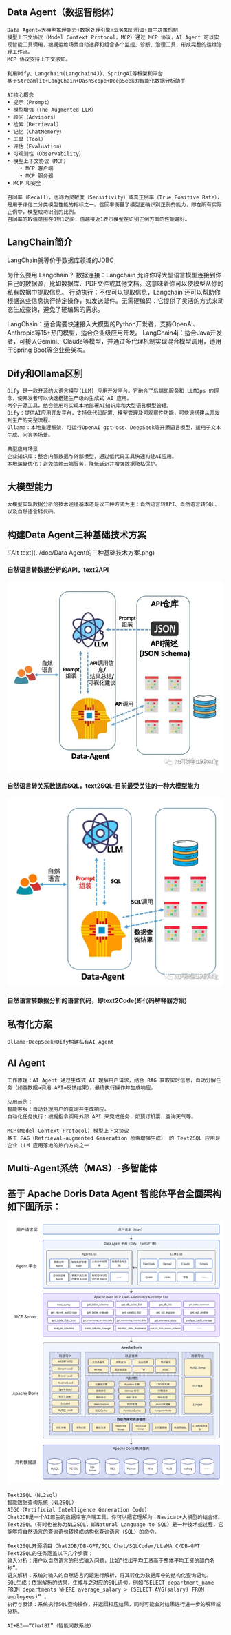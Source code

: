 ## Data Agent（数据智能体）
    Data Agent=大模型推理能力+数据处理引擎+业务知识图谱+自主决策机制
    模型上下文协议（Model Context Protocol，MCP）通过 MCP 协议，AI Agent 可以实现智能工具调用，根据运维场景自动选择和组合多个监控、诊断、治理工具，形成完整的运维治理工作流。
    MCP 协议支持上下文感知。

    利用Dify、Langchain(Langchain4J)、SpringAI等框架和平台
    基于Streamlit+LangChain+DashScope+DeepSeek的智能化数据分析助手

    AI核心概念
    • 提示（Prompt）
    • 模型增强（The Augmented LLM）
    • 顾问（Advisors）
    • 检索（Retrieval）
    • 记忆（ChatMemory）
    • 工具（Tool）
    • 评估（Evaluation）
    • 可观测性（Observability）
    • 模型上下文协议（MCP）
        • MCP 客户端
        • MCP 服务器
    • MCP 和安全

    召回率（Recall），也称为灵敏度（Sensitivity）或真正例率（True Positive Rate），是用于评估二分类模型性能的指标之一。召回率衡量了模型正确识别正例的能力，即在所有实际正例中，模型成功识别的比例。
    召回率的取值范围在0到1之间，值越接近1表示模型在识别正例方面的性能越好。

## LangChain简介
LangChain就等价于数据库领域的JDBC

为什么要用 Langchain？
数据连接：Langchain 允许你将大型语言模型连接到你自己的数据源，比如数据库、PDF文件或其他文档。这意味着你可以使模型从你的私有数据中提取信息。
行动执行：不仅可以提取信息，Langchain 还可以帮助你根据这些信息执行特定操作，如发送邮件。无需硬编码：它提供了灵活的方式来动态生成查询，避免了硬编码的需求。

LangChain‌：适合需要快速接入大模型的Python开发者，支持OpenAI、Anthropic等15+热门模型，适合企业级应用开发。
LangChain4j‌：适合Java开发者，可接入Gemini、Claude等模型，并通过多代理机制实现混合模型调用，适用于Spring Boot等企业级架构。

## Dify和Ollama区别
    Dify 是一款开源的大语言模型(LLM) 应用开发平台。它融合了后端即服务和 LLMOps 的理念，使开发者可以快速搭建生产级的生成式 AI 应用。
    两个开源工具，结合使用可实现本地部署AI知识库和大型语言模型管理。
    Dify‌：提供AI应用开发平台，支持低代码配置、模型管理及可观察性功能，可快速搭建从开发到生产的完整流程。
    Ollama‌：本地推理框架，可运行OpenAI gpt-oss、DeepSeek等开源语言模型，适用于文本生成、问答等场景。

    典型应用场景
    企业知识库：整合内部数据与外部模型，通过低代码工具快速构建AI应用。
    本地运算优化：避免依赖云端服务，降低延迟并增强数据隐私保护。

## 大模型能力
    大模型实现数据分析的技术途径基本还是以三种方式为主：自然语言转API、自然语言转SQL、以及自然语言转代码。

## 构建Data Agent三种基础技术方案
![Alt text](../doc/Data Agent的三种基础技术方案.png)

#### 自然语言转数据分析的API，text2API
![Alt text](../doc/Text2API.png)

#### 自然语言转关系数据库SQL，text2SQL-目前最受关注的一种大模型能力
![Alt text](../doc/Text2SQL.png)

#### 自然语言转数据分析的语言代码，即text2Code(即代码解释器方案)

## 私有化方案
    Ollama+DeepSeek+Dify构建私有AI Agent

## AI Agent
    工作原理：AI Agent 通过生成式 AI 理解用户请求，结合 RAG 获取实时信息，自动分解任务（如查数据→调用 API→反馈结果），最终执行操作并生成响应。
    
    应用示例：
    智能客服：自动处理用户的查询并生成响应。
    自动化任务执行：根据指令调用外部 API 来完成任务，如预订机票、查询天气等。

    MCP(Model Context Protocol) 模型上下文协议
    基于 RAG（Retrieval-augmented Generation 检索增强生成） 的 Text2SQL 应用是企业 LLM 应用落地的热门方向之一

## Multi-Agent系统（MAS）-多智能体

## 基于 Apache Doris Data Agent 智能体平台全面架构如下图所示：
![Alt text](../doc/智能体架构图.png)

    Text2SQL（NL2sql）
    智能数据查询系统（NL2SQL）
    AIGC（Artificial Intelligence Generation Code）
    Chat2DB是一个AI原生的数据库客户端工具。你可以把它理解为：Navicat+大模型的结合体。
    Text2SQL（有时也被称为NL2SQL，即Natural Language to SQL）是一种技术或过程，它能够将自然语言的查询语句转换成结构化查询语言（SQL）的命令。
    
    Text2SQL开源项目 Chat2DB/DB-GPT/SQL Chat/SQLCoder/LLaMA C/DB-GPT
    Text2SQL的任务涵盖以下几个步骤：
    输入分析：用户以自然语言的形式输入问题，比如“找出平均工资高于整体平均工资的部门名称”。
    语义解析：系统对输入的自然语言问题进行解析，将其转化为数据库中的结构化查询语句。
    SQL生成：依据解析的结果，生成与之对应的SQL语句，例如“SELECT department_name FROM departments WHERE average_salary > (SELECT AVG(salary) FROM employees)” 。
    执行与反馈：系统执行SQL查询操作，并返回相应结果，同时可能会对结果进行进一步的解释或分析。
    
    AI+BI——“ChatBI”（智能问数系统）
